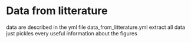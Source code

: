 # Data from litterature

data are described in the yml file data_from_litterature.yml
extract all data just pickles every useful information about the figures
